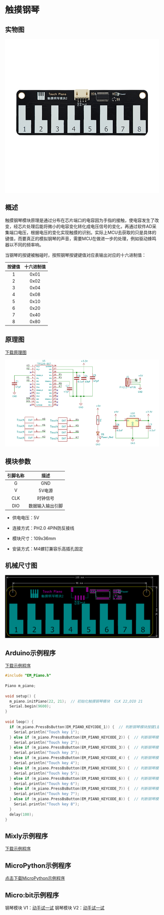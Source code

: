 # 触摸钢琴

## 实物图

![实物图](picture/touch_piano.png)

## 概述

触摸钢琴模块原理是通过分布在芯片端口的电容因为手指的接触，使电容发生了改变，经芯片处理后能将微小的电容变化转化成电压信号的变化，再通过软件AD采集端口电压，根据电压的变化实现触摸的识别。实际上MCU去获取的只是具体的键值，而要真正的模拟钢琴的声音，需要MCU在做进一步的处理，例如驱动蜂鸣器以不同的频率响。

当钢琴的按键被触碰时，按照钢琴按键键值对应表输出对应的十六进制值：

| 按键值 | 十六进制值 |
| :----: | :--------: |
|   1    |    0x01    |
|   2    |    0x02    |
|   3    |    0x04    |
|   4    |    0x08    |
|   5    |    0x10    |
|   6    |    0x20    |
|   7    |    0x40    |
|   8    |    0x80    |

## 原理图

<a href="zh-cn/ph2.0_sensors/base_input_module/touch_piano/touch_piano_schematic.pdf" target="_blank">下载原理图</a>

![原理图](picture/touch_piano_schematic.png)

## 模块参数

| 引脚名称 |       描述       |
| :------: | :--------------: |
|    G     |       GND        |
|    V     |      5V电源      |
|   CLK    |     时钟信号     |
|   DIO    | 数据输入输出引脚 |

- 供电电压：5V

- 连接方式：PH2.0 4PIN防反接线

- 模块尺寸：109x36mm

- 安装方式：M4螺钉兼容乐高插孔固定

## 机械尺寸图

![原理图](picture/touch_piano_assembly.png)

## Arduino示例程序

<a href="zh-cn/ph2.0_sensors/base_input_module/touch_piano/touch_piano.zip" download>下载示例程序</a>

```c
#include "EM_Piano.h"

Piano m_piano;

void setup() {
  m_piano.initPiano(22, 21);  // 初始化触摸钢琴模块  CLK 22,DIO 21
  Serial.begin(9600);
}

void loop() {
  if (m_piano.PressBsButton(EM_PIANO_KEYCODE_1)) {  // 判断钢琴模块按键1是被触摸，如果被触摸则打印Touch key 1
    Serial.println("Touch key 1");
  } else if (m_piano.PressBsButton(EM_PIANO_KEYCODE_2)) {  // 判断钢琴模块按键2是被触摸，如果被触摸则打印Touch key 2
    Serial.println("Touch key 2");
  } else if (m_piano.PressBsButton(EM_PIANO_KEYCODE_3)) {  // 判断钢琴模块按键3是被触摸，如果被触摸则打印Touch key 3
    Serial.println("Touch key 3");
  } else if (m_piano.PressBsButton(EM_PIANO_KEYCODE_4)) {  // 判断钢琴模块按键4是被触摸，如果被触摸则打印Touch key 4
    Serial.println("Touch key 4");
  } else if (m_piano.PressBsButton(EM_PIANO_KEYCODE_5)) {  // 判断钢琴模块按键5是被触摸，如果被触摸则打印Touch key 5
    Serial.println("Touch key 5");
  } else if (m_piano.PressBsButton(EM_PIANO_KEYCODE_6)) {  // 判断钢琴模块按键6是被触摸，如果被触摸则打印Touch key 6
    Serial.println("Touch key 6");
  } else if (m_piano.PressBsButton(EM_PIANO_KEYCODE_7)) {  // 判断钢琴模块按键7是被触摸，如果被触摸则打印Touch key 7
    Serial.println("Touch key 7");
  } else if (m_piano.PressBsButton(EM_PIANO_KEYCODE_8)) {  // 判断钢琴模块按键8是被触摸，如果被触摸则打印Touch key 8
    Serial.println("Touch key 8");
  }
  delay(100);
}
```

## Mixly示例程序

<a href="zh-cn/ph2.0_sensors/base_input_module/touch_piano/touch_piano_Mixly_demo.zip" download>下载示例程序</a>

## MicroPython示例程序

<a href="zh-cn/ph2.0_sensors/base_input_module/touch_piano/touch_piano_py.zip" download>点击下载MicroPython示例程序</a>

## Micro:bit示例程序

钢琴模块 V1：<a href="https://makecode.microbit.org/_Ve9WmrP1k6WE" target="_blank">动手试一试</a>
钢琴模块 V2：<a href="https://makecode.microbit.org/_c0cAijCb05w1" target="_blank">动手试一试</a>
